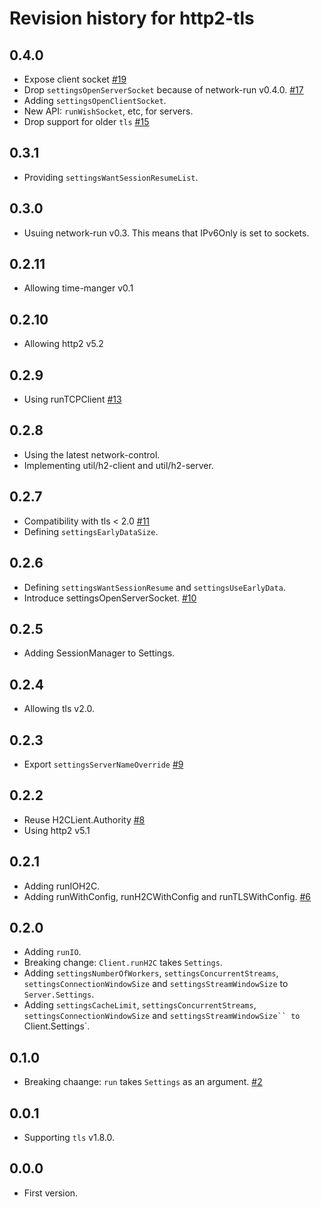 # Revision history for http2-tls

## 0.4.0

* Expose client socket
  [#19](https://github.com/kazu-yamamoto/http2-tls/pull/19)
* Drop `settingsOpenServerSocket` because of network-run v0.4.0.
  [#17](https://github.com/kazu-yamamoto/http2-tls/pull/17)
* Adding `settingsOpenClientSocket`.
* New API: `runWishSocket`, etc, for servers.
* Drop support for older `tls`
  [#15](https://github.com/kazu-yamamoto/http2-tls/pull/13)

## 0.3.1

* Providing `settingsWantSessionResumeList`.

## 0.3.0

* Usuing network-run v0.3. This means that IPv6Only is set to sockets.

## 0.2.11

* Allowing time-manger v0.1

## 0.2.10

* Allowing http2 v5.2

## 0.2.9

* Using runTCPClient
  [#13](https://github.com/kazu-yamamoto/http2-tls/pull/13)

## 0.2.8

* Using the latest network-control.
* Implementing util/h2-client and util/h2-server.

## 0.2.7

* Compatibility with tls < 2.0
  [#11](https://github.com/kazu-yamamoto/http2-tls/pull/11)
* Defining `settingsEarlyDataSize`.

## 0.2.6

* Defining `settingsWantSessionResume` and `settingsUseEarlyData`.
* Introduce settingsOpenServerSocket.
  [#10](https://github.com/kazu-yamamoto/http2-tls/pull/10)

## 0.2.5

* Adding SessionManager to Settings.

## 0.2.4

* Allowing tls v2.0.

## 0.2.3

* Export `settingsServerNameOverride`
  [#9](https://github.com/kazu-yamamoto/http2-tls/pull/9)

## 0.2.2

* Reuse H2CLient.Authority
  [#8](https://github.com/kazu-yamamoto/http2-tls/pull/8)
* Using http2 v5.1

## 0.2.1

* Adding runIOH2C.
* Adding runWithConfig, runH2CWithConfig and runTLSWithConfig.
  [#6](https://github.com/kazu-yamamoto/http2-tls/pull/6)

## 0.2.0

* Adding `runIO`.
* Breaking change: `Client.runH2C` takes `Settings`.
* Adding `settingsNumberOfWorkers`, `settingsConcurrentStreams`, `settingsConnectionWindowSize` and `settingsStreamWindowSize` to `Server.Settings`.
* Adding `settingsCacheLimit`, `settingsConcurrentStreams`, `settingsConnectionWindowSize` and `settingsStreamWindowSize`` to `Client.Settings`.

## 0.1.0

* Breaking chaange: `run` takes `Settings` as an argument.
  [#2](https://github.com/kazu-yamamoto/http2-tls/pull/2)

## 0.0.1

* Supporting `tls` v1.8.0.

## 0.0.0

* First version.
